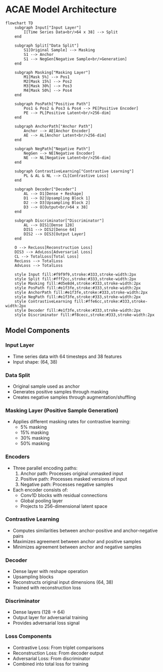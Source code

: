 # ACAE Model Architecture

```mermaid
flowchart TD
    subgraph Input["Input Layer"]
        I[Time Series Data<br/>64 x 38] --> Split
    end

    subgraph Split["Data Split"]
        S1[Original Sample] --> Masking
        S1 --> Anchor
        S1 --> NegGen[Negative Sample<br/>Generation]
    end

    subgraph Masking["Masking Layer"]
        M1[Mask 5%] --> Pos1
        M2[Mask 15%] --> Pos2
        M3[Mask 30%] --> Pos3
        M4[Mask 50%] --> Pos4
    end

    subgraph PosPath["Positive Path"]
        Pos1 & Pos2 & Pos3 & Pos4 --> PE[Positive Encoder]
        PE --> PL[Positive Latent<br/>256-dim]
    end

    subgraph AnchorPath["Anchor Path"]
        Anchor --> AE[Anchor Encoder]
        AE --> AL[Anchor Latent<br/>256-dim]
    end

    subgraph NegPath["Negative Path"]
        NegGen --> NE[Negative Encoder]
        NE --> NL[Negative Latent<br/>256-dim]
    end

    subgraph ContrastiveLearning["Contrastive Learning"]
        PL & AL & NL --> CL[Contrastive Loss]
    end

    subgraph Decoder["Decoder"]
        AL --> D1[Dense + Reshape]
        D1 --> D2[Upsampling Block 1]
        D2 --> D3[Upsampling Block 2]
        D3 --> O[Output<br/>64 x 38]
    end

    subgraph Discriminator["Discriminator"]
        AL --> DIS1[Dense 128]
        DIS1 --> DIS2[Dense 64]
        DIS2 --> DIS3[Output Layer]
    end

    O --> RecLoss[Reconstruction Loss]
    DIS3 --> AdvLoss[Adversarial Loss]
    CL --> TotalLoss[Total Loss]
    RecLoss --> TotalLoss
    AdvLoss --> TotalLoss

    style Input fill:#f9f9f9,stroke:#333,stroke-width:2px
    style Split fill:#fff2cc,stroke:#333,stroke-width:2px
    style Masking fill:#d5e8d4,stroke:#333,stroke-width:2px
    style PosPath fill:#e1f3fe,stroke:#333,stroke-width:2px
    style AnchorPath fill:#e1f3fe,stroke:#333,stroke-width:2px
    style NegPath fill:#e1f3fe,stroke:#333,stroke-width:2px
    style ContrastiveLearning fill:#ffe6cc,stroke:#333,stroke-width:2px
    style Decoder fill:#e1f3fe,stroke:#333,stroke-width:2px
    style Discriminator fill:#f8cecc,stroke:#333,stroke-width:2px
```

## Model Components

### Input Layer
- Time series data with 64 timesteps and 38 features
- Input shape: (64, 38)

### Data Split
- Original sample used as anchor
- Generates positive samples through masking
- Creates negative samples through augmentation/shuffling

### Masking Layer (Positive Sample Generation)
- Applies different masking rates for contrastive learning:
  - 5% masking
  - 15% masking
  - 30% masking
  - 50% masking

### Encoders
- Three parallel encoding paths:
  1. Anchor path: Processes original unmasked input
  2. Positive path: Processes masked versions of input
  3. Negative path: Processes negative samples
- Each encoder consists of:
  - Conv1D blocks with residual connections
  - Global pooling layer
  - Projects to 256-dimensional latent space

### Contrastive Learning
- Computes similarities between anchor-positive and anchor-negative pairs
- Maximizes agreement between anchor and positive samples
- Minimizes agreement between anchor and negative samples

### Decoder
- Dense layer with reshape operation
- Upsampling blocks
- Reconstructs original input dimensions (64, 38)
- Trained with reconstruction loss

### Discriminator
- Dense layers (128 → 64)
- Output layer for adversarial training
- Provides adversarial loss signal

### Loss Components
- Contrastive Loss: From triplet comparisons
- Reconstruction Loss: From decoder output
- Adversarial Loss: From discriminator
- Combined into total loss for training